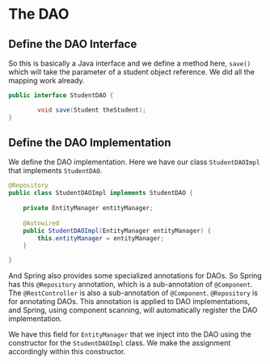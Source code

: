 # The DAO

## Define the DAO Interface

So this is basically a Java interface and we define a method here, `save()` which will take the parameter of a student object reference. We did all the mapping work already. 

```Java StudentDAO.java 
public interface StudentDAO {

		void save(Student theStudent);
}
```

## Define the DAO Implementation 

We define the DAO implementation. Here we have our class `StudentDAOImpl` that implements `StudentDAO`. 

```Java
@Repository
public class StudentDAOImpl implements StudentDAO {
	
	private EntityManager entityManager;
	
	@Autowired
	public StudentDAOImpl(EntityManager entityManager) {
		this.entityManager = entityManager;
	}

}
```

And Spring also provides some specialized annotations for DAOs. So Spring has this `@Repository` annotation, which is a sub-annotation of `@Component`. The `@RestController` is also a sub-annotation of `@Component`. `@Repository` is for annotating DAOs. This annotation is applied to DAO implementations, and Spring, using component scanning, will automatically register the DAO implementation. 

We have this field for `EntityManager` that we inject into the DAO using the constructor for the `StudentDAOImpl` class. We make the assignment accordingly within this constructor. 
